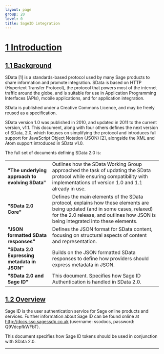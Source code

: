 ```yaml
---
layout: page
group: 20
level: 0
title: SageID integration
---
```


# <a name="introduction" href="#introduction">1  Introduction</a>

## <a name="background" href="#background">1.1 Background</a>

SData [1] is a standards-based protocol used by many Sage products to share information and promote 
integration. SData is based on HTTP (Hypertext Transfer Protocol), the protocol that powers most of the 
internet traffic around the globe, and is suitable for use in Application Programming Interfaces (APIs), 
mobile applications, and for application integration.

SData is published under a Creative Commons Licence, and may be freely reused as a specification.

SData version 1.0 was published in 2010, and updated in 2011 to the current version, v1.1. This 
document, along with four others defines the next version of SData, 2.0, which focuses on simplifying the 
protocol and introduces full support for JavaScript Object Notation (JSON) [2], alongside the XML and 
Atom support introduced in SData v1.0.

The full set of documents defining SData 2.0 is:


<table>
    <tr>
        <td><strong>"The underlying approach to evolving SData"</strong></td>
        <td>Outlines how the SData Working Group approached the task of updating the SData protocol while ensuring compatibility with implementations of version 1.0 and 1.1 already in use.</td>
    </tr>
    <tr>
        <td><strong>"SData 2.0 Core"</strong></td><td>Defines the main elements of the SData protocol, explains how these 
elements are being updated (and in some cases, relaxed) for the 2.0 
release, and outlines how JSON is being integrated into these elements.</td>
    </tr>
    <tr>
        <td><strong>"JSON formatted SData responses"</strong></td>
        <td>Defines the JSON format for SData content, focusing on structural aspects of content and representation.</td>
    </tr>
    <tr>
        <td><strong>"SData 2.0 Expressing metadata in JSON"</strong></td>
        <td>Builds on the JSON formatted SData responses to define how providers should express metadata in JSON.</td>
    </tr>
    <tr>
        <td><strong>"SData 2.0 and Sage ID"</strong></td><td>This document. Specifies how Sage ID Authentication is handled in 
SData 2.0.</td>
    </tr>
</table>

## <a name="overview" href="#overview">1.2 Overview</a>

Sage ID is the user authentication service for Sage online products and services. Further information 
about Sage ID can be found online at http://docs.sso.sagessdp.co.uk (username: ssodocs, password: Q9VdcpfkWFbT).

This document specifies how Sage ID tokens should be used in conjunction with SData 2.0.

***